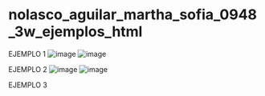 # nolasco_aguilar_martha_sofia_0948_3w_ejemplos_html

EJEMPLO 1 
![image](https://github.com/user-attachments/assets/5c7f3d52-62a7-499e-825a-93fc6b8649be)
![image](https://github.com/user-attachments/assets/be9f8d17-4e58-4245-887f-181bd53033b6)

EJEMPLO 2 
![image](https://github.com/user-attachments/assets/e4666091-c7d8-4b14-a28c-2fd43e7c0b4e)
![image](https://github.com/user-attachments/assets/a4957953-0e9a-44f5-90dc-e6e5979ef8fe)

EJEMPLO 3 



